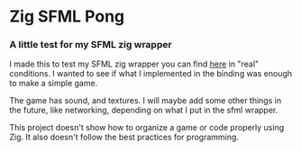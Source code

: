 # Zig SFML Pong

### A little test for my SFML zig wrapper

I made this to test my SFML zig wrapper you can find [here](https://github.com/Guigui220D/sfml-wrapper) in "real" conditions. I wanted to see if what I implemented in the binding was enough to make a simple game.

The game has sound, and textures. I will maybe add some other things in the future, like networking, depending on what I put in the sfml wrapper.

This project doesn't show how to organize a game or code properly using Zig. It also doesn't follow the best practices for programming.
